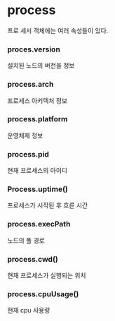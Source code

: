 # process

프로 세서 객체에는 여러 속성들이 있다. 

### proces.version

설치된 노드의 버전을 정보 

### process.arch

프로세스 아키텍처 정보

### process.platform

운영체제 정보

### process.pid

현재 프로세스의 아이디

### Process.uptime()

프로세스가 시작된 후 흐른 시간

### process.execPath

 노드의 풀 경로

### process.cwd()

현재 프로세스가 실행되는 위치

### process.cpuUsage()

현재 cpu 사용량







